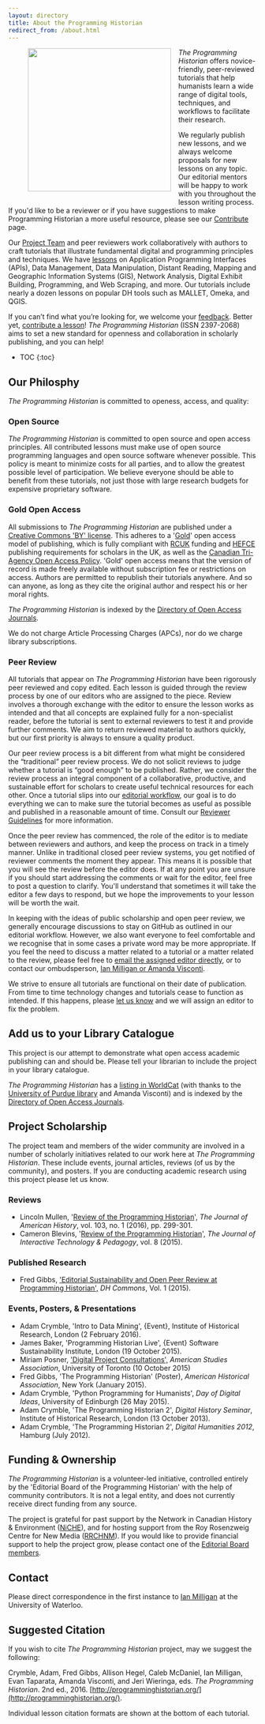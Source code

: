 ```yaml
---
layout: directory
title: About the Programming Historian
redirect_from: /about.html
---
```

<figure>
	<img src="../images/about.png" width="290px" style="float: left; margin-right: 15px; margin-bottom: 15px;" />
</figure>

_The Programming Historian_ offers novice-friendly, peer-reviewed tutorials that help humanists learn a wide range of digital tools, techniques, and workflows to facilitate their research.

We regularly publish new lessons, and we always welcome proposals for new lessons on any topic. Our editorial mentors will be happy to work with you throughout the lesson writing process. If you'd like to be a reviewer or if you have suggestions to make Programming Historian a more useful resource, please see our [Contribute](contribute) page.

Our [Project Team](project-team) and peer reviewers work collaboratively with authors to craft tutorials that illustrate fundamental digital and programming principles and techniques. We have [lessons](lessons) on Application Programming Interfaces (APIs), Data Management, Data Manipulation, Distant Reading, Mapping and Geographic Information Systems (GIS), Network Analysis, Digital Exhibit Building, Programming, and Web Scraping, and more. Our tutorials include nearly a dozen lessons on popular DH tools such as MALLET, Omeka, and QGIS.

If you can’t find what you’re looking for, we welcome your [feedback](feedback). Better yet, [contribute a lesson](contribute)! _The Programming Historian_ (ISSN 2397-2068) aims to set a new standard for openness and collaboration in scholarly publishing, and you can help! 

* TOC
{:toc}

## Our Philosphy

_The Programming Historian_ is committed to openess, access, and quality:

### Open Source

_The Programming Historian_ is committed to open source and open access principles. All contributed lessons must make use of open source programming languages and open source software whenever possible. This policy is meant to minimize costs for all parties, and to allow the greatest possible level of participation. We believe everyone should be able to benefit from these tutorials, not just those with large research budgets for expensive proprietary software.

### Gold Open Access

All submissions to _The Programming Historian_ are published under a [Creative Commons 'BY' license](https://creativecommons.org/licenses/by/2.0/). This adheres to a '[Gold](https://en.wikipedia.org/wiki/Open_access)' open access model of publishing, which is fully compliant with [RCUK](http://www.rcuk.ac.uk/research/openaccess/) funding and [HEFCE](http://www.hefce.ac.uk/rsrch/oa/) publishing requirements for scholars in the UK, as well as the [Canadian Tri-Agency Open Access Policy](http://www.science.gc.ca/default.asp?lang=En&n=F6765465-1). 'Gold' open access means that the version of record is made freely available without subscription fee or restrictions on access. Authors are permitted to republish their tutorials anywhere. And so can anyone, as long as they cite the original author and respect his or her moral rights.

_The Programming Historian_ is indexed by the [Directory of Open Access Journals](https://doaj.org/toc/2397-2068).

We do not charge Article Processing Charges (APCs), nor do we charge library subscriptions.

### Peer Review

All tutorials that appear on _The Programming Historian_ have been rigorously peer reviewed and copy edited. Each lesson is guided through the review process by one of our editors who are assigned to the piece. Review involves a thorough exchange with the editor to ensure the lesson works as intended and that all concepts are explained fully for a non-specialist reader, before the tutorial is sent to external reviewers to test it and provide further comments. We aim to return reviewed material to authors quickly, but our first priority is always to ensure a quality product.

Our peer review process is a bit different from what might be considered the “traditional” peer review process. We do not solicit reviews to judge whether a tutorial is “good enough” to be published. Rather, we consider the review process an integral component of a collaborative, productive, and sustainable effort for scholars to create useful technical resources for each other. Once a tutorial slips into our [editorial workflow](http://programminghistorian.org/new-lesson-workflow), our goal is to do everything we can to make sure the tutorial becomes as useful as possible and published in a reasonable amount of time. Consult our [Reviewer Guidelines](http://programminghistorian.org/reviewer-guidelines) for more information.

Once the peer review has commenced, the role of the editor is to mediate between reviewers and authors, and keep the process on track in a timely manner. Unlike in traditional closed peer review systems, you get notified of reviewer comments the moment they appear. This means it is possible that you will see the review before the editor does. If at any point you are unsure if you should start addressing the comments or wait for the editor, feel free to post a question to clarify. You'll understand that sometimes it will take the editor a few days to respond, but we hope the improvements to your lesson will be worth the wait.

In keeping with the ideas of public scholarship and open peer review, we generally encourage discussions to stay on GitHub as outlined in our editorial workflow. However, we also want everyone to feel comfortable and we recognise that in some cases a private word may be more appropriate. If you feel the need to discuss a matter related to a tutorial or a matter related to the review, please feel free to [email the assigned editor directly](http://programminghistorian.org/project-team), or to contact our ombudsperson, [Ian Milligan or Amanda Visconti](http://programminghistorian.org/project-team).

We strive to ensure all tutorials are functional on their date of publication. From time to time technology changes and tutorials cease to function as intended. If this happens, please [let us know](feedback) and we will assign an editor to fix the problem.

## Add us to your Library Catalogue

This project is our attempt to demonstrate what open access academic publishing can and should be. Please tell your librarian to include the project in your library catalogue.

_The Programming Historian_ has a [listing in WorldCat](http://www.worldcat.org/title/programming-historian/oclc/951537099) (with thanks to the [University of Purdue library](http://purdue-primo-prod.hosted.exlibrisgroup.com/primo_library/libweb/action/dlDisplay.do?vid=PURDUE&search_scope=everything&docId=PURDUE_ALMA51671812890001081&fn=permalink) and Amanda Visconti) and is indexed by the [Directory of Open Access Journals](https://doaj.org/toc/2397-2068).

## Project Scholarship

The project team and members of the wider community are involved in a number of scholarly initiatives related to our work here at _The Programming Historian_. These include events, journal articles, reviews (of us by the community), and posters. If you are conducting academic research using this project please let us know.

### Reviews

* Lincoln Mullen, '[Review of the Programming Historian](http://jah.oxfordjournals.org/content/103/1/299.2.full)', _The Journal of American History_, vol. 103, no. 1 (2016), pp. 299-301.
* Cameron Blevins, '[Review of the Programming Historian](http://jitp.commons.gc.cuny.edu/review-of-the-programming-historian/)', _The Journal of Interactive Technology & Pedagogy_, vol. 8 (2015).

### Published Research

* Fred Gibbs, ['Editorial Sustainability and Open Peer Review at Programming Historian',](http://dhcommons.org/journal/issue-1/editorial-sustainability-and-open-peer-review-programming-historian) _DH Commons_, Vol. 1 (2015).

### Events, Posters, & Presentations

* Adam Crymble, 'Intro to Data Mining', {Event}, Institute of Historical Research, London (2 February 2016).
* James Baker, 'Programming Historian Live', {Event} Software Sustainability Institute, London (19 October 2015).
* Miriam Posner, ['Digital Project Consultations',](https://dhatasa2015.wordpress.com/) _American Studies Association_, University of Toronto (10 October 2015)
* Fred Gibbs, 'The Programming Historian' (Poster), _American Historical Association_, New York (January 2015).
* Adam Crymble, 'Python Programming for Humanists', _Day of Digital Ideas_, University of Edinburgh (26 May 2015).
* Adam Crymble, 'The Programming Historian 2', _Digital History Seminar_, Institute of Historical Research, London (13 October 2013).
* Adam Crymble, 'The Programming Historian 2', _Digital Humanities 2012_, Hamburg (July 2012).

## Funding & Ownership

_The Programming Historian_ is a volunteer-led initiative, controlled entirely by the 'Editorial Board of the Programming Historian' with the help of community contributors. It is not a legal entity, and does not currently receive direct funding from any source. 

The project is grateful for past support by the Network in Canadian History & Environment ([NiCHE](http://niche-canada.org/)), and for hosting support from the Roy Rosenzweig Centre for New Media ([RRCHNM](http://chnm.gmu.edu/)). If you would like to provide financial support to help the project grow, please contact one of the [Editorial Board members](http://programminghistorian.org/project-team).

## Contact

Please direct correspondence in the first instance to <a href="mailto:i2millig@uwaterloo.ca">Ian Milligan</a> at the University of Waterloo.

## Suggested Citation

If you wish to cite _The Programming Historian_ project, may we suggest the following:

Crymble, Adam, Fred Gibbs, Allison Hegel, Caleb McDaniel, Ian Milligan, Evan Taparata, Amanda Visconti, and Jeri Wieringa, eds. _The Programming Historian_. 2nd ed., 2016. [http://programminghistorian.org/](http://programminghistorian.org/).

Individual lesson citation formats are shown at the bottom of each tutorial.
